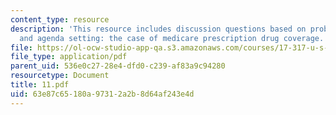 ```yaml
---
content_type: resource
description: 'This resource includes discussion questions based on problem definition
  and agenda setting: the case of medicare prescription drug coverage.'
file: https://ol-ocw-studio-app-qa.s3.amazonaws.com/courses/17-317-u-s-social-policy-spring-2006/63e87c65180a97312a2b8d64af243e4d_11.pdf
file_type: application/pdf
parent_uid: 536e0c27-28e4-dfd0-c239-af83a9c94280
resourcetype: Document
title: 11.pdf
uid: 63e87c65-180a-9731-2a2b-8d64af243e4d
---
```

